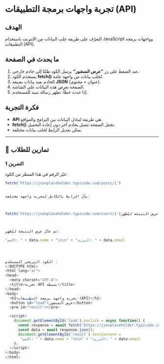 #  تجربة واجهات برمجة التطبيقات (API)

## الهدف
التعرّف على طريقة جلب البيانات من الإنترنت باستخدام JavaScript وواجهات برمجة التطبيقات (API).

## ما يحدث في الصفحة
1. عند الضغط على زر **"عرض المنشور"** يرسل الكود طلبًا إلى خادم خارجي.  
2. يستخدم الكود **fetch()** لجلب بيانات من واجهة عامة.  
3. الخادم يعيد بيانات بصيغة **JSON** (عنوان + محتوى).  
4. الصفحة تعرض هذه البيانات على الشاشة.  
5. إذا حدث خطأ، تظهر رسالة تنبيه للمستخدم.

## فكرة التجربة
- **API** هي طريقة لتبادل البيانات بين البرامج والمواقع.  
- **fetch()** تجعل الصفحة تتصل بخادم آخر دون إعادة التحميل.  
- يمكن تعديل الرابط لجلب بيانات مختلفة.

---

## 🧠 تمارين للطلاب

### التمرين 1
غيّر الرقم في هذا السطر من الكود:
```javascript
fetch('https://jsonplaceholder.typicode.com/posts/1')


بدّل الرابط بالكامل لتجربة واجهة مختلفة:



fetch('https://jsonplaceholder.typicode.com/users/1')ثم عدّل عرض النتيجة ليُظهر:



ثم عدّل عرض النتيجة ليُظهر:

"الاسم: " + data.name + "\n\n" + "البريد: " + data.email




الكود البرمجي المستخدم :
<!DOCTYPE html>
<html lang="ar">
<head>
  <meta charset="UTF-8">
  <title>تجربة API بسيطة</title>
</head>
<body>
  <h2>تجربة واجهة برمجة التطبيقات (API)</h2>
  <button id="load">عرض المنشور</button>
  <pre id="result"></pre>

  <script>
    document.getElementById('load').onclick = async function() {
      const response = await fetch('https://jsonplaceholder.typicode.com/users/3');
      const data = await response.json();
      document.getElementById('result').textContent = 
       "الاسم: " + data.name + "\n\n" + "البريد: " + data.email
    };
  </script>
</body>
</html>
